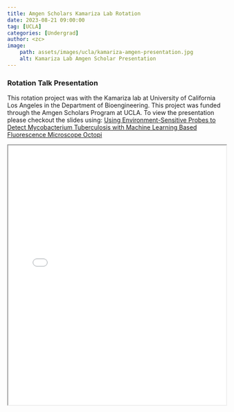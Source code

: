 ```yaml
---
title: Amgen Scholars Kamariza Lab Rotation
date: 2023-08-21 09:00:00
tag: [UCLA]
categories: [Undergrad]
author: <zc>    
image: 
    path: assets/images/ucla/kamariza-amgen-presentation.jpg
    alt: Kamariza Lab Amgen Scholar Presentation
---
```



### Rotation Talk Presentation

This rotation project was with the Kamariza lab at University of California Los Angeles in the Department of Bioengineering. This project was funded through the Amgen Scholars Program at UCLA. To view the presentation please checkout the slides using: [Using Environment-Sensitive Probes to Detect Mycobacterium Tuberculosis with Machine Learning Based Fluorescence Microscope Octopi](https://drive.google.com/file/d/1Od4c3yiHz0Nlhh5oKuozeRUhX9EUypGi/view?usp=sharing)

<iframe src="{{ '/assets/pdf/amgen_rotation/UCLA-Amgen-2023-Summer-Presentation.pdf' | relative_url }}" width="100%" height="600px"></iframe>